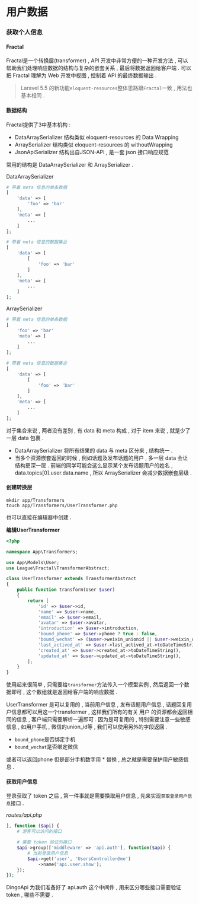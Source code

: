 # 用户数据

### 获取个人信息

#### Fractal

Fractal是一个转换层\(transformer\) , API 开发中非常方便的一种开发方法 , 可以帮助我们处理响应数据的结构与复杂的嵌套关系 , 最后将数据返回给客户端 . 可以把 Fractal 理解为 Web 开发中视图 , 控制着 API 的最终数据输出 .

> Laravel 5.5 的新功能`eloquent-resources`整体思路跟`Fractal`一致 , 用法也基本相同 .

#### 数据结构

Fractal提供了3中基本机构 :

* DataArraySerializer 结构类似 eloquent-resources 的 Data Wrapping
* ArraySerializer 结构类似 eloquent-resources 的 withoutWrapping
* JsonApiSerializer 结构出自JSON-API , 是一套 json 接口响应规范

常用的结构是 DataArraySerializer 和 ArraySerializer .

DataArraySerializer

```php
# 带着 meta 信息的单条数据
[
    'data' => [
        'foo' => 'bar'
    ],
    'meta' => [
        ...
    ]
];

# 带着 meta 信息的数据集合
[
    'data' => [
        [
            'foo' => 'bar'
        ]
    ],
    'meta' => [
        ...
    ]
];
```

ArraySerializer

```php
# 带着 meta 信息的单条数据
[
    'foo' => 'bar'
    'meta' => [
        ...
    ]
];

# 带着 meta 信息的数据集合
[
    'data' => [
        [
            'foo' => 'bar'
        ]
    ],
    'meta' => [
        ...
    ]
];
```

对于集合来说 , 两者没有差别 , 有 data 和 meta 构成 , 对于 item 来说 , 就是少了一层 data 包裹 .

* DataArraySerializer 将所有结果的 data 与 meta 区分来 , 结构统一 . 
* 当多个资源嵌套返回的时候 , 例如话题及发布话题的用户 , 多一层 data 会让结构更深一层 . 前端的同学可能会这么显示某个发布话题用户的姓名 , data.topics\[0\].user.data.name , 所以 ArraySerializer 会减少数据嵌套层级 . 

#### 创建转换层

```
mkdir app/Transformers
touch app/Transformers/UserTransformer.php
```

也可以直接在编辑器中创建 .

**编辑UserTransformer**

```php
<?php

namespace App\Transformers;

use App\Models\User;
use League\Fractal\TransformerAbstract;

class UserTransformer extends TransformerAbstract
{
    public function transform(User $user)
    {
        return [
            'id' => $user->id,
            'name' => $user->name,
            'email' => $user->email,
            'avatar' => $user->avatar,
            'introduction' => $user->introduction,
            'bound_phone' => $user->phone ? true : false,
            'bound_wechat' => ($user->weixin_unionid || $user->weixin_openid) ? true : false,
            'last_actived_at' => $user->last_actived_at->toDateTimeString(),
            'created_at' => $user->created_at->toDateTimeString(),
            'updated_at' => $user->updated_at->toDateTimeString(),
        ];
    }
}
```

使用起来很简单 , 只需要给`transformer`方法传入一个模型实例 , 然后返回一个数据即可 , 这个数组就是返回给客户端的响应数据 .

UserTransformer 是可以复用的 , 当前用户信息 , 发布话题用户信息 , 话题回复用户信息都可以用这一个transformer , 这样我们所有的有关 用户 的资源都会返回相同的信息 , 客户端只需要解析一遍即可 . 因为是可复用的 , 特别需要注意一些敏感信息 , 如用户手机 , 微信的union\_id等 , 我们可以使用另外的字段返回 .

* `bound_phone`是否绑定手机
* `bound_wechat`是否绑定微信

或者可以返回phone 但是部分手机数字用 \* 替换 , 总之就是需要保护用户敏感信息 .

#### 获取用户信息

登录获取了 token 之后 , 第一件事就是需要换取用户信息 , 先来实现`获取登录用户信息`接口 .

_routes/api.php_

```php
], function ($api) {
    # 游客可以访问的接口

    # 需要 token 验证的接口
    $api->group(['middleware' => 'api.auth'], function($api) {
        # 当前登录用户信息
        $api->get('user', 'UsersController@me')
            ->name('api.user.show');
    });
});
```

DingoApi 为我们准备好了 api.auth 这个中间件 , 用来区分哪些接口需要验证 token , 哪些不需要 . 




